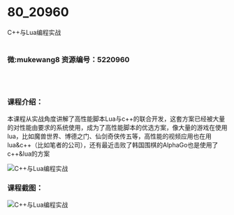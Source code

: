 # 80_20960
C++与Lua编程实战
<br/></br>
<h3>微:mukewang8 资源编号：5220960</h3>
<br/></br>
<h3>课程介绍：</h3>
<p>本课程从实战角度讲解了高性能脚本Lua与c++的联合开发，这套方案已经被大量的对性能由要求的系统使用，成为了高性能脚本的优选方案，像大量的游戏在使用lua，比如魔兽世界、博德之门、仙剑奇侠传五等，高性能的视频应用也在用lua&amp;c++（比如笔者的公司），还有最近击败了韩国围棋的AlphaGo也是使用了 c++&amp;lua的方案</p>
<p><img src="https://www.ko996.com/wp-content/uploads/img/2021/09/1-2.png" alt="C++与Lua编程实战"></p>
<div class="info-desc">
<h3>课程截图：</h3>
<p><img src="https://www.ko996.com/wp-content/uploads/img/2021/09/2-1.png" alt="C++与Lua编程实战"></p>


			
</div>
